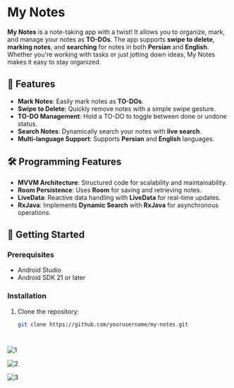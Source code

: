 # My Notes

**My Notes** is a note-taking app with a twist! It allows you to organize, mark, and manage your notes as **TO-DOs**. The app supports **swipe to delete**, **marking notes**, and **searching** for notes in both **Persian** and **English**. Whether you're working with tasks or just jotting down ideas, My Notes makes it easy to stay organized.

## 📝 Features
- **Mark Notes**: Easily mark notes as **TO-DOs**.
- **Swipe to Delete**: Quickly remove notes with a simple swipe gesture.
- **TO-DO Management**: Hold a TO-DO to toggle between done or undone status.
- **Search Notes**: Dynamically search your notes with **live search**.
- **Multi-language Support**: Supports **Persian** and **English** languages.

## 🛠️ Programming Features
- **MVVM Architecture**: Structured code for scalability and maintainability.
- **Room Persistence**: Uses **Room** for saving and retrieving notes.
- **LiveData**: Reactive data handling with **LiveData** for real-time updates.
- **RxJava**: Implements **Dynamic Search** with **RxJava** for asynchronous operations.

## 🚀 Getting Started

### Prerequisites
- Android Studio
- Android SDK 21 or later

### Installation
1. Clone the repository:
   ```bash
   git clone https://github.com/yourusername/my-notes.git




![1](https://user-images.githubusercontent.com/47349044/98272338-3b02bf00-1fa6-11eb-9e49-73256d461283.jpg "main page")

![2](https://user-images.githubusercontent.com/47349044/98272350-3c33ec00-1fa6-11eb-9650-6273016dd3d9.jpg "write notes and mark them or make them a todo")

![3](https://user-images.githubusercontent.com/47349044/98272330-3938fb80-1fa6-11eb-9a80-e5bd604290ba.jpg "hold on todo-note to be done or undone")
